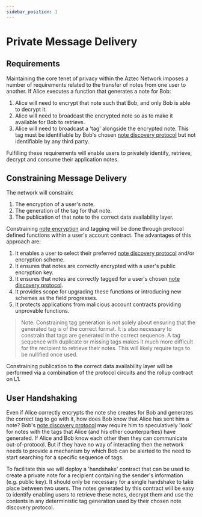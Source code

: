 ```yaml
---
sidebar_position: 1
---
```


# Private Message Delivery

## Requirements

Maintaining the core tenet of privacy within the Aztec Network imposes a number of requirements related to the transfer of notes from one user to another. If Alice executes a function that generates a note for Bob:

1. Alice will need to encrypt that note such that Bob, and only Bob is able to decrypt it.
2. Alice will need to broadcast the encrypted note so as to make it available for Bob to retrieve.
3. Alice will need to broadcast a 'tag' alongside the encrypted note. This tag must be identifiable by Bob's chosen [note discovery protocol](./note-discovery.md) but not identifiable by any third party.

Fulfilling these requirements will enable users to privately identify, retrieve, decrypt and consume their application notes.

## Constraining Message Delivery

The network will constrain:

1. The encryption of a user's note.
2. The generation of the tag for that note.
3. The publication of that note to the correct data availability layer.

Constraining [note encryption](./encryption-and-decryption.md) and tagging will be done through protocol defined functions within a user's account contract. The advantages of this approach are:

1. It enables a user to select their preferred [note discovery protocol](./note-discovery.md) and/or encryption scheme.
2. It ensures that notes are correctly encrypted with a user's public encryption key.
3. It ensures that notes are correctly tagged for a user's chosen [note discovery protocol](./note-discovery.md).
4. It provides scope for upgrading these functions or introducing new schemes as the field progresses.
5. It protects applications from malicious account contracts providing unprovable functions.

> Note: Constraining tag generation is not solely about ensuring that the generated tag is of the correct format. It is also necessary to constrain that tags are generated in the correct sequence. A tag sequence with duplicate or missing tags makes it much more difficult for the recipient to retrieve their notes. This will likely require tags to be nullified once used.

Constraining publication to the correct data availability layer will be performed via a combination of the protocol circuits and the rollup contract on L1.

## User Handshaking

Even if Alice correctly encrypts the note she creates for Bob and generates the correct tag to go with it, how does Bob know that Alice has sent him a note? Bob's [note discovery protocol](./note-discovery.md) may require him to speculatively 'look' for notes with the tags that Alice (and his other counterparties) have generated. If Alice and Bob know each other then they can communicate out-of-protocol. But if they have no way of interacting then the network needs to provide a mechanism by which Bob can be alerted to the need to start searching for a specific sequence of tags.

To facilitate this we will deploy a 'handshake' contract that can be used to create a private note for a recipient containing the sender's information (e.g. public key). It should only be necessary for a single handshake to take place between two users. The notes generated by this contract will be easy to identify enabling users to retrieve these notes, decrypt them and use the contents in any deterministic tag generation used by their chosen note discovery protocol.

